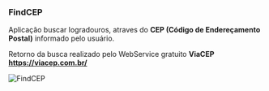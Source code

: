 ### FindCEP

Aplicação buscar logradouros, atraves do **CEP (Código de Endereçamento Postal)** informado pelo usuário.

Retorno da busca realizado pelo WebService gratuito **ViaCEP https://viacep.com.br/**

![FindCEP](/Pictures/cep/Apresentação/processed.jpeg)
